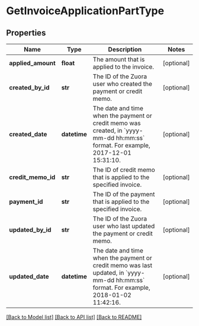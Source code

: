 # GetInvoiceApplicationPartType

## Properties
Name | Type | Description | Notes
------------ | ------------- | ------------- | -------------
**applied_amount** | **float** | The amount that is applied to the invoice.  | [optional] 
**created_by_id** | **str** | The ID of the Zuora user who created the payment or credit memo.  | [optional] 
**created_date** | **datetime** | The date and time when the payment or credit memo was created, in &#x60;yyyy-mm-dd hh:mm:ss&#x60; format. For example, 2017-12-01 15:31:10.  | [optional] 
**credit_memo_id** | **str** | The ID of credit memo that is applied to the specified invoice.  | [optional] 
**payment_id** | **str** | The ID of the payment that is applied to the specified invoice.  | [optional] 
**updated_by_id** | **str** | The ID of the Zuora user who last updated the payment or credit memo.  | [optional] 
**updated_date** | **datetime** | The date and time when the payment or credit memo was last updated, in &#x60;yyyy-mm-dd hh:mm:ss&#x60; format. For example, 2018-01-02 11:42:16.  | [optional] 

[[Back to Model list]](../README.md#documentation-for-models) [[Back to API list]](../README.md#documentation-for-api-endpoints) [[Back to README]](../README.md)


